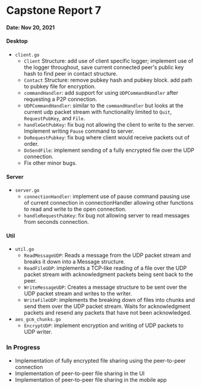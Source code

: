 # Capstone Report 7

#### Date: Nov 20, 2021

#### **Desktop**
- `client.go`
  - `Client` Structure: add use of client specific logger; implement use of the logger throughout, save current connected peer's public key hash to find peer in contact structure.
  - `Contact` Structure: remove pubkey hash and pubkey block. add path to pubkey file for encryption.
  - `commandHandler`: add support for using `UDPCommandHandler` after requesting a P2P connection.
  - `UDPCommandHandler`: similar to the `commandHandler` but looks at the current udp packet stream with functionality limited to `Quit`, `RequestPubKey`, and `File`.
  - `handleGetPubKey`: fix bug not allowing the client to write to the server. Implement writing `Pause` command to server.
  - `DoRequestPubkey`: fix bug where client would receive packets out of order.
  - `DoSendFile`: implement sending of a fully encrypted file over the UDP connection.
  - Fix other minor bugs.
#### **Server**
- `server.go`
  - `connectionHandler`: implement use of pause command pausing use of current connection in connectionHandler allowing other functions to read and write to the open connection.
  - `handleRequestPubKey`: fix bug not allowing server to read messages from seconds connection.
#### **Util**
- `util.go`
  - `ReadMessageUDP`: Reads a message from the UDP packet stream and breaks it down into a Message structure.
  - `ReadFileUDP`: implements a TCP-like reading of a file over the UDP packet stream with acknowledgment packets being sent back to the peer.
  - `WriteMessageUDP`: Creates a message structure to be sent over the UDP packet stream and writes to the writer.
  - `WriteFileUDP`: implements the breaking down of files into chunks and send them over the UDP packet stream. Waits for acknowledgment packets and resend any packets that have not been acknowledged. 
- `aes_gcm_chunks.go`
  - `EncryptUDP`: implement encryption and writing of UDP packets to UDP writer. 

### In Progress
- Implementation of fully encrypted file sharing using the peer-to-peer connection
- Implementation of peer-to-peer file sharing in the UI
- Implementation of peer-to-peer file sharing in the mobile app